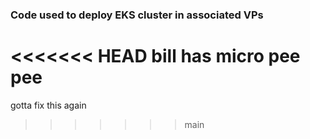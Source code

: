### Code used to deploy EKS cluster in associated VPs

<<<<<<< HEAD
bill has micro pee pee
=======
gotta fix this again
>>>>>>> main
